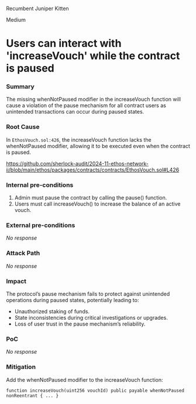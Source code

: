 Recumbent Juniper Kitten

Medium

# Users can interact with 'increaseVouch' while the contract is paused

### Summary

The missing whenNotPaused modifier in the increaseVouch function will cause a violation of the pause mechanism for all contract users as unintended transactions can occur during paused states.

### Root Cause

In `EthosVouch.sol:426`, the increaseVouch function lacks the whenNotPaused modifier, allowing it to be executed even when the contract is paused.

https://github.com/sherlock-audit/2024-11-ethos-network-ii/blob/main/ethos/packages/contracts/contracts/EthosVouch.sol#L426 

### Internal pre-conditions

1. Admin must pause the contract by calling the pause() function.
2. Users must call increaseVouch() to increase the balance of an active vouch.

### External pre-conditions

_No response_

### Attack Path

_No response_

### Impact

The protocol’s pause mechanism fails to protect against unintended operations during paused states, potentially leading to:

- Unauthorized staking of funds.
- State inconsistencies during critical investigations or upgrades.
- Loss of user trust in the pause mechanism’s reliability.

### PoC

_No response_

### Mitigation

Add the whenNotPaused modifier to the increaseVouch function:

`function increaseVouch(uint256 vouchId) public payable whenNotPaused nonReentrant {
    ...
}`